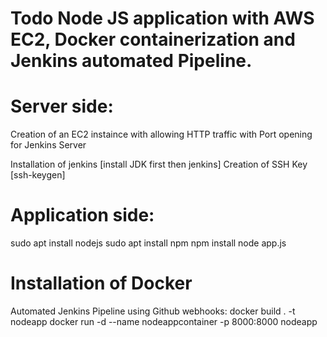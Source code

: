 # Todo Node JS application with AWS EC2, Docker containerization and Jenkins automated Pipeline.

# Server side:
Creation of an EC2 instaince with allowing HTTP traffic with Port opening for Jenkins Server  

Installation of jenkins [install JDK first then jenkins]
Creation of SSH Key [ssh-keygen]

# Application side:
sudo apt install nodejs
sudo apt install npm
npm install
node app.js

# Installation of Docker 

Automated Jenkins Pipeline using Github webhooks:
docker build . -t nodeapp
docker run -d --name nodeappcontainer -p 8000:8000 nodeapp
